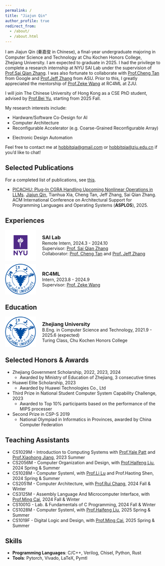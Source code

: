 ```yaml
---
permalink: /
title: "Jiajun Qin"
author_profile: true
redirect_from: 
  - /about/
  - /about.html
---
```


I am Jiajun Qin (秦嘉俊 in Chinese), a final-year undergraduate majoring in Computer Science and Technology at Chu Kochen Honors College, Zhejiang University. I am expected to graduate in 2025. I had the privilege to complete a research internship at NYU SAI Lab under the supervision of [Prof.Sai Qian Zhang](https://saiqianzhang.com/). I was also fortunate to collaborate with [Prof.Cheng Tan](https://tancheng.github.io/) from Google and [Prof.Jeff Zhang](https://search.asu.edu/profile/4346755) from ASU. Prior to this, I greatly appreciated the mentorship of [Prof.Zeke Wang](https://wangzeke.github.io/) at RC4ML at ZJU.

I will join The Chinese University of Hong Kong as a CSE PhD student, advised by [Prof.Bei Yu](https://www.cse.cuhk.edu.hk/~byu/index.html), starting from 2025 Fall.

My research interests include:

* Hardware/Software Co-Design for AI
* Computer Architecture
* Reconfigurable Accelerator (e.g. Coarse-Grained Reconfigurable Array)
<!-- * Inference and Application of LLMs -->
* Electronic Design Automation

Feel free to contact me at [hobbitqia@gmail.com]() or [hobbitqia@zju.edu.cn]() if you’d like to chat!

## Selected Publications

For a completed list of publications, see [this](https://hobbitqia.cc/publications/).

* [PICACHU: Plug-In CGRA Handling Upcoming Nonlinear Operations in LLMs](https://dl.acm.org/doi/abs/10.1145/3676641.3716013). <u>Jiajun Qin</u>, Tianhua Xia, Cheng Tan, Jeff Zhang, Sai Qian Zhang. ACM International Conference on Architectural Support for Programming Languages and Operating Systems (**ASPLOS**), 2025.

## Experiences

<div style="display: flex; align-items: center; margin-bottom: 10px;">
    <img src="images/nyu.png" alt="School Logo" style="width: 100px; height: auto; margin-right: 20px;">
    <div style="margin: 0;">
        <h3 style="margin: 0;"><a href="https://saiqianzhang.com/Lab/" style="text-decoration: none; color: inherit;">SAI Lab</a></h3>
        <p style="margin: 0;">Remote Intern, 2024.3 - 2024.10</p>
        <p style="margin: 0;">
            Supervisor: <a href="https://saiqianzhang.com/" style="text-decoration: underline; ">Prof. Sai Qian Zhang</a>
        </p>
        <p style="margin: 0;">
            Collaborator: <a href="https://tancheng.github.io/" style="text-decoration: underline; ">Prof. Cheng Tan</a> and 
            <a href="https://search.asu.edu/profile/4346755" style="text-decoration: underline; ">Prof. Jeff Zhang</a> 
        </p>
        <!-- <p style="margin: 0;">2024.3 - 2024.10</p> -->
    </div>
</div>

<div style="display: flex; align-items: center; margin-bottom: 10px;">
    <img src="images/zju.png" alt="School Logo" style="width: 100px; height: auto; margin-right: 20px;">
    <div style="margin: 0;">
        <h3 style="margin: 0;"><a href="https://github.com/RC4ML" style="text-decoration: none; color: inherit;">RC4ML</a></h3>
        <p style="margin: 0;">Intern, 2023.8 - 2024.9</p>
        <p style="margin: 0;">
            Supervisor: <a href="https://wangzeke.github.io/" style="text-decoration: underline; ">Prof. Zeke Wang</a>
        </p>
        <!-- <p style="margin: 0;">2023.8 - 2024.9</p> -->
    </div>
</div>

## Education

<div style="display: flex; align-items: center; margin-bottom: 10px;">
    <img src="images/zju.png" alt="School Logo" style="width: 100px; height: auto; margin-right: 20px;">
    <div style="margin: 0;">
        <h3 style="margin: 0;">Zhejiang University</h3>
        <p style="margin: 0;">B.Eng. in Computer Science and Technology, 2021.9 - 2025.6 (expected)</p>
        <p style="margin: 0;">Turing Class, Chu Kochen Honors College</p>
        <!-- <p style="margin: 0;">2021.9 - 2025.6 (expected)</p> -->
    </div>
</div>

## Selected Honors & Awards

* Zhejiang Government Scholarship, 2022, 2023, 2024
  * Awarded by Ministry of Education of Zhejiang, 3 consecutive times
* Huawei Elite Scholarship, 2023
  * Awarded by Huawei Technologies Co., Ltd
* Third Prize in National Student Computer System Capability Challenge, 2023
  * Awarded to Top 10% participants based on the performance of the MIPS processer
* Second Prize in CSP-S 2019
  * National Olympiad in Informatics in Provinces, awarded by China Computer Federation

## Teaching Assistants

* CS1029M - Introduction to Computing Systems with [Prof.Yale Patt](https://users.ece.utexas.edu/~patt/) and [Prof.Xiaohong Jiang](https://users.ece.utexas.edu/~patt/), 2023 Summer
* CS2056M - Computer Organization and Design, with [Prof.Haifeng Liu](https://mypage.zju.edu.cn/hfliu), 2024 Spring & Summer
* CS1028M - Computer SystemⅠ, with [Prof.Li Lu](https://mypage.zju.edu.cn/hfliu) and Prof.Haoting Shen, 2024 Spring & Summer
* CS2051M - Computer Architecture, with [Prof.Rui Chang](https://person.zju.edu.cn/en/0019220), 2024 Fall & Winter
* CS3125M - Assembly Language And Microcomputer Interface, with [Prof.Ming Cai](https://person.zju.edu.cn/en/0002444), 2024 Fall & Winter
* CS1001G - Lab. & Fundamentals of C Programming, 2024 Fall & Winter
* CS1028M - Computer SystemⅠ, with [Prof.Haifeng Liu](https://mypage.zju.edu.cn/hfliu), 2025 Spring & Summer
* CS1019F - Digital Logic and Design, with [Prof.Ming Cai](https://person.zju.edu.cn/en/0002444), 2025 Spring & Summer

## Skills

* **Programming Languages**: C/C++, Verilog, Chisel, Python, Rust
* **Tools**: Pytorch, Vivado, LaTeX, Pymtl